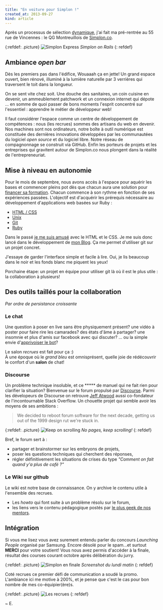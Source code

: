 ```yaml
---
title: "En voiture pour Simplon !"
created_at: 2013-09-27
kind: article
---
```


Après un processus de sélection [dynamique](https://www.facebook.com/media/set/?set=a.600562436666808.1073741835.563987606990958&type=3), j'ai fait ma pré-rentrée au 55 rue de Vincennes : le QG Montreuillois de [Simplon.co](http://simplon.co).

{:refdef: .picture}
![Simplon Express](../../img/1-simplon-orient-express-poster.jpg)
*Simplon on Rails*
{: refdef}

## Ambiance *open bar*

Dès les premiers pas dans l'édifice, Wouaaah ça en jette! Un grand espace ouvert, bien rénové, illuminé à la lumière naturelle par 3 verrières qui traversent le toit dans la longueur.

On se sent vite chez soit. Une douche des sanitaires, un coin cuisine en devenir, un ammeublement patchwork et un connexion internet qui dépote ... en somme de quoi passer de bons moments l'esprit concentré sur l'essentiel : apprendre le métier de développeur web!

Il faut considérer l'espace comme un centre de développement de compétences : nous (les recrues) sommes des artisans du web en devenir. Nos machines sont nos ordinateurs, notre boîte à outil numérique est constituée des dernières innovations développées par les communautées du logiciel *open source* et du logiciel libre. Notre réseau de compagnonnage se construit via GitHub. Enfin les porteurs de projets et les entreprises qui gravitent autour de Simplon.co nous plongent dans la réalité de l'entrepreneuriat.

## Mise à niveau en autonomie

Pour le mois de septembre, nous avons accès à l'espace pour aquérir les bases et commencer pleins pot dès que chacun aura une solution pour [financer sa formation](http://simplon.co/devenez-partenaires/).
Chacun commence à son rythme en fonction de ses expériences passées. L'objectif est d'acquérir les prérequis nécessaire au développement d'applications web basées sur Ruby :

* [HTML / CSS](http://www.codecademy.com/tracks/web)
* [Unix](http://framabook.org/unix-pour-aller-plus-loin-avec-la-ligne-de-commande/)
* [Git](http://try.github.io/)
* [Ruby](http://rubymonk.com/)

Dans le passé [je me suis amusé](http://youandjerrycan.org) avec le HTML et le CSS. Je me suis donc lancé dans le développement de [mon Blog](https://github.com/Em-AK/bepos). Ça me permet d'utiliser git sur un projet concret.

J'essaye de garder l'interface simple et facile à lire. Oui, je lis beaucoup dans le noir et les fonds blanc me piquent les yeux!

Porchaine étape: un projet en équipe pour utiliser git là où il est le plus utile : la collaboration à plusieurs!

## Des outils taillés pour la collaboration

*Par ordre de persistance croissante*

### Le chat

Une question à poser en live sans être physiquement présent? une vidéo à poster pour faire rire les camarades? des états d'âme à partager? une insomnie et plus d'amis sur facebook avec qui discuter? ... ou la simple envie d'[apprivoiser le bot](http://hubot.github.com/)? 

Le salon *recrues* est fait pour ça :)   
À une époque où le *grand bleu* est omnisprésent, quelle joie de rédécouvrir le confort d'un **salon** de chat!

### Discourse

Un problème technique insoluble, et ce \*\*\*\*\* de manuel qui ne fait rien pour clarifier la situation? Bienvenue sur le forum propulsé par [Discourse](http://discourse.org). Parmi les dévelopeurs de Discourse on retrouve [Jeff Atwood](http://www.codinghorror.com/blog/) aussi co-fondateur de l'incontournable Stack Overflow. Un chouette projet qui semble avoir les moyens de ses ambitions :

> We decided to reboot forum software for the next decade, getting us out of the 1999 design rut we're stuck in.

{:refdef: .picture}
![Keep on scrolling](../../img/1-keepscrolling.gif) 
*No pages, keep scrolling!*
{: refdef}

Bref, le forum sert à :

* partager et brainstormer sur les embryons de projets, 
* poser les questions techniques qui cherchent des réponses,
* régler définitivement les situations de crises du type *"Comment on fait quand y'a plus de café ?"*

### Le Wiki sur github
Le wiki est notre base de connaissance. On y archive le contenu utile à l'ensemble des recrues.

* Les *howto* qui font suite à un problème résolu sur le forum, 
* les liens vers le contenu pédagogique postés par [le plus geek de nos mentors](https://github.com/andreivolt).

## Intégration

Si vous me lisez vous avez surement entendu parler du concours *Launching People* organisé par Samsung. Encore désolé pour le spam...et surtout **MERCI** pour votre soutient! Vous nous avez permis d'accéder à la finale, résultat des courses courant octobre après délibération du jurry.

{:refdef: .picture}
![Simplon en finale](../../img/1-simplon-42.png) 
*Screenshot du lundi matin*
{: refdef}

Coté recrues ce premier défi de communication a soudé la promo. L'ambiance ici me motive à 200%, et je pense que c'est le cas pour bon nombre de mes co-équipier(ère)s.

{:refdef: .picture}
![Les recrues](../../img/1-recrues-simplon.jpg)
{: refdef}

~ E.
